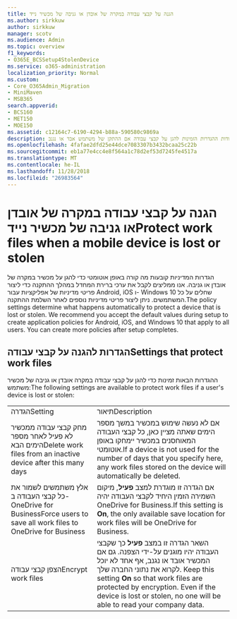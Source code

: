 ```yaml
---
title: הגנה על קבצי עבודה במקרה של אובדן או גניבה של מכשיר נייד
ms.author: sirkkuw
author: sirkkuw
manager: scotv
ms.audience: Admin
ms.topic: overview
f1_keywords:
- O365E_BCSSetup4StolenDevice
ms.service: o365-administration
localization_priority: Normal
ms.custom:
- Core_O365Admin_Migration
- MiniMaven
- MSB365
search.appverid:
- BCS160
- MET150
- MOE150
ms.assetid: c12164c7-6190-4294-b88a-590580c9869a
description: למד אודות ההגדרות הזמינות להגן על קבצי עבודה אם ההתקן של משתמש אבד או נגנב.
ms.openlocfilehash: 4fafae2dfd25e44dce7083307b3432bcaa25c22b
ms.sourcegitcommit: eb1a77e4cc4e8f564a1c78d2ef53d7245fe4517a
ms.translationtype: MT
ms.contentlocale: he-IL
ms.lasthandoff: 11/28/2018
ms.locfileid: "26983564"
---
```

# <a name="protect-work-files-when-a-mobile-device-is-lost-or-stolen"></a><span data-ttu-id="f3fdc-103">הגנה על קבצי עבודה במקרה של אובדן או גניבה של מכשיר נייד</span><span class="sxs-lookup"><span data-stu-id="f3fdc-103">Protect work files when a mobile device is lost or stolen</span></span>

<span data-ttu-id="f3fdc-p101">הגדרות המדיניות קובעות מה קורה באופן אוטומטי כדי להגן על מכשיר במקרה של אובדן או גניבה. אנו ממליצים לקבל את ערכי ברירת המחדל במהלך ההתקנה כדי ליצור פריטי מדיניות של אפליקציות עבור Android,‏ iOS ו- Windows 10 שחלים על כל המשתמשים. ניתן ליצור פריטי מדיניות נוספים לאחר השלמת ההתקנה.</span><span class="sxs-lookup"><span data-stu-id="f3fdc-p101">The policy settings determine what happens automatically to protect a device that is lost or stolen. We recommend you accept the default values during setup to create application policies for Android, iOS, and Windows 10 that apply to all users. You can create more policies after setup completes.</span></span>
  
## <a name="settings-that-protect-work-files"></a><span data-ttu-id="f3fdc-107">הגדרות להגנה על קבצי עבודה</span><span class="sxs-lookup"><span data-stu-id="f3fdc-107">Settings that protect work files</span></span>

<span data-ttu-id="f3fdc-108">ההגדרות הבאות זמינות כדי להגן על קבצי עבודה במקרה אובדן או גניבה של מכשיר משתמש:</span><span class="sxs-lookup"><span data-stu-id="f3fdc-108">The following settings are available to protect work files if a user's device is lost or stolen:</span></span>
  
|||
|:-----|:-----|
|<span data-ttu-id="f3fdc-109">הגדרה</span><span class="sxs-lookup"><span data-stu-id="f3fdc-109">Setting</span></span>  <br/> |<span data-ttu-id="f3fdc-110">תיאור</span><span class="sxs-lookup"><span data-stu-id="f3fdc-110">Description</span></span>  <br/> |
|<span data-ttu-id="f3fdc-111">מחק קבצי עבודה ממכשיר לא פעיל לאחר מספר הימים הבא</span><span class="sxs-lookup"><span data-stu-id="f3fdc-111">Delete work files from an inactive device after this many days</span></span>  <br/> |<span data-ttu-id="f3fdc-112">אם לא נעשה שימוש במכשיר במשך מספר הימים שאתה מציין כאן, כל קבצי העבודה המאוחסנים במכשיר יימחקו באופן אוטומטי.</span><span class="sxs-lookup"><span data-stu-id="f3fdc-112">If a device is not used for the number of days that you specify here, any work files stored on the device will automatically be deleted.</span></span>  <br/> |
|<span data-ttu-id="f3fdc-113">אלץ משתמשים לשמור את כל קבצי העבודה ב- OneDrive for Business</span><span class="sxs-lookup"><span data-stu-id="f3fdc-113">Force users to save all work files to OneDrive for Business</span></span>  <br/> |<span data-ttu-id="f3fdc-114">אם הגדרה זו מוגדרת למצב **פעיל**, מיקום השמירה הזמין היחיד לקבצי העבודה יהיה OneDrive for Business.</span><span class="sxs-lookup"><span data-stu-id="f3fdc-114">If this setting is **On**, the only available save location for work files will be OneDrive for Business.</span></span>  <br/> |
|<span data-ttu-id="f3fdc-115">הצפן קבצי עבודה</span><span class="sxs-lookup"><span data-stu-id="f3fdc-115">Encrypt work files</span></span>  <br/> |<span data-ttu-id="f3fdc-p102">השאר הגדרה זו במצב **פעיל** כך שקבצי העבודה יהיו מוגנים על-ידי הצפנה. גם אם המכשיר אובד או נגנב, אף אחד לא יוכל לקרוא את נתוני החברה שלך.  </span><span class="sxs-lookup"><span data-stu-id="f3fdc-p102">Keep this setting **On** so that work files are protected by encryption. Even if the device is lost or stolen, no one will be able to read your company data.  </span></span><br/> |
   

